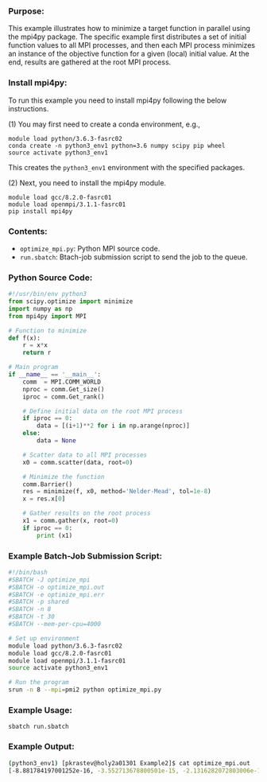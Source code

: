 ### Purpose:

This example illustrates how to minimize a target function in parallel using the mpi4py package. The specific example first distributes a set of initial function values to all MPI processes, and then each MPI process minimizes an instance of the objective function for a given (local) initial value. At the end, results are gathered at the root MPI process.

### Install mpi4py:

To run this example you need to install mpi4py following the below instructions.

(1) You may first need to create a conda environment, e.g.,

```
module load python/3.6.3-fasrc02
conda create -n python3_env1 python=3.6 numpy scipy pip wheel
source activate python3_env1 
```
This creates the <code>python3_env1</code> environment with the specified packages.

(2) Next, you need to install the mpi4py module. 

```
module load gcc/8.2.0-fasrc01
module load openmpi/3.1.1-fasrc01
pip install mpi4py
```

### Contents:

* <code>optimize_mpi.py</code>: Python MPI source code.
* <code>run.sbatch</code>: Btach-job submission script to send the job to the queue.

### Python Source Code:

```python
#!/usr/bin/env python3
from scipy.optimize import minimize
import numpy as np
from mpi4py import MPI

# Function to minimize
def f(x):
    r = x*x
    return r

# Main program
if __name__ == '__main__':
    comm  = MPI.COMM_WORLD
    nproc = comm.Get_size() 
    iproc = comm.Get_rank()

    # Define initial data on the root MPI process
    if iproc == 0:
        data = [(i+1)**2 for i in np.arange(nproc)]
    else:
        data = None

    # Scatter data to all MPI processes
    x0 = comm.scatter(data, root=0)

    # Minimize the function
    comm.Barrier()
    res = minimize(f, x0, method='Nelder-Mead', tol=1e-8)
    x = res.x[0]

    # Gather results on the root process
    x1 = comm.gather(x, root=0)
    if iproc == 0:
        print (x1)
```

### Example Batch-Job Submission Script:

```bash
#!/bin/bash
#SBATCH -J optimize_mpi
#SBATCH -o optimize_mpi.out
#SBATCH -e optimize_mpi.err
#SBATCH -p shared
#SBATCH -n 8
#SBATCH -t 30
#SBATCH --mem-per-cpu=4000

# Set up environment
module load python/3.6.3-fasrc02
module load gcc/8.2.0-fasrc01
module load openmpi/3.1.1-fasrc01
source activate python3_env1

# Run the program
srun -n 8 --mpi=pmi2 python optimize_mpi.py
```

### Example Usage:

```
sbatch run.sbatch
```
 
### Example Output:

```bash
(python3_env1) [pkrastev@holy2a01301 Example2]$ cat optimize_mpi.out 
[-8.881784197001252e-16, -3.552713678800501e-15, -2.1316282072803006e-14, -1.4210854715202004e-14, 0.0, -8.526512829121202e-14, -5.684341886080802e-14, -5.684341886080802e-14]
```